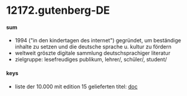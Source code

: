 # 12172.gutenberg-DE
#### sum
- 1994 ("in den kindertagen des internet") gegründet, um beständige inhalte zu setzen und die deutsche sprache u. kultur zu fördern
- weltweit gröszte digitale sammlung deutschsprachiger literatur
- zielgruppe: lesefreudiges publikum, lehrer/, schüler/, student/
#### keys
- liste der 10.000 mit edition 15 gelieferten titel: [doc](https://gutenberg.abc.de/index.php?controller=attachment&id_attachment=17)